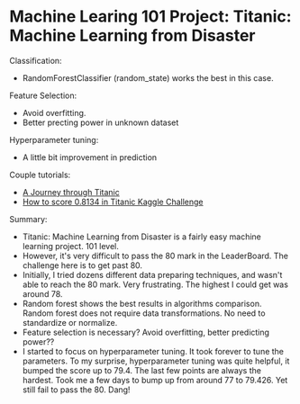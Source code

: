 # Machine Learing 101 Project: Titanic: Machine Learning from Disaster

Classification:
* RandomForestClassifier (random_state) works the best in this case.

Feature Selection:
* Avoid overfitting. 
* Better precting power in unknown dataset

Hyperparameter tuning:
* A little bit improvement in prediction

Couple tutorials:
* [A Journey through Titanic](https://www.kaggle.com/omarelgabry/a-journey-through-titanic)
* [How to score 0.8134 in Titanic Kaggle Challenge](http://ahmedbesbes.com/how-to-score-08134-in-titanic-kaggle-challenge.html)


Summary:
* Titanic: Machine Learning from Disaster is a fairly easy machine learning project. 101 level.
* However, it's very difficult to pass the 80 mark in the LeaderBoard. The challenge here is to get past 80.
* Initially, I tried dozens different data preparing techniques, and wasn't able to reach the 80 mark. Very frustrating. The highest I could get was around 78.
* Random forest shows the best results in algorithms comparison. Random forest does not require data transformations. No need to standardize or normalize.
* Feature selection is necessary? Avoid overfitting, better predicting power?? 
* I started to focus on hyperparameter tuning. It took forever to tune the parameters. To my surprise, hyperparameter tuning was quite helpful, it bumped the score up to 79.4. The last few points are always the hardest. Took me a few days to bump up from around 77 to 79.426. Yet still fail to pass the 80. Dang!
